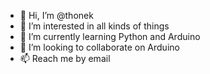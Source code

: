 - 👋 Hi, I’m @thonek
- 👀 I’m interested in all kinds of things
- 🌱 I’m currently learning Python and Arduino
- 💞️ I’m looking to collaborate on Arduino
- 📫 Reach me by email

<!---
thonek/thonek is a ✨ special ✨ repository because its `README.md` (this file) appears on your GitHub profile.
You can click the Preview link to take a look at your changes.
--->
